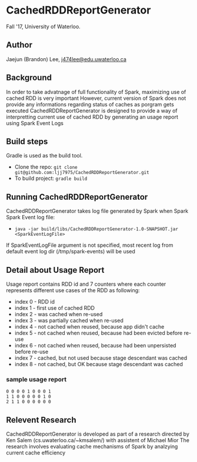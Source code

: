# CachedRDDReportGenerator
Fall '17, University of Waterloo.

## Author
Jaejun (Brandon) Lee, j474lee@edu.uwaterloo.ca

## Background
In order to take advatnage of full functionality of Spark, maximizing use of cached RDD is very important
However, current version of Spark does not provide any informations regarding status of caches as porgram gets executed
CachedRDDReportGenerator is designed to provide a way of interpretting current use of cached RDD by generating an usage report using Spark Event Logs

## Build steps
Gradle is used as the build tool.

* Clone the repo: `git clone git@github.com:ljj7975/CachedRDDReportGenerator.git`
* To build project: `gradle build`

## Running CachedRDDReportGenerator
CachedRDDReportGenerator takes log file generated by Spark when Spark Spark Event log file:
* `java -jar build/libs/CachedRDDReportGenerator-1.0-SNAPSHOT.jar <SparkEventLogFile>`

If SparkEventLogFile argument is not specified, most recent log from default event log dir (/tmp/spark-events) will be used

## Detail about Usage Report
Usage report contains RDD id and 7 counters where each counter represents different use cases of the RDD as following:
* index 0 - RDD id
* index 1 - first use of cached RDD
* index 2 - was cached when re-used
* index 3 - was partially cached when re-used
* index 4 - not cached when reused, because app didn't cache
* index 5 - not cached when reused, because had been evicted before re-use
* index 6 - not cached when reused, because had been unpersisted before re-use
* index 7 - cached, but not used because stage descendant was cached
* index 8 - not cached, but OK because stage descendant was cached


### sample usage report
```
0 0 0 0 1 0 0 0 1
1 1 0 0 0 0 0 1 0
2 1 1 0 0 0 0 0 0
```

## Relevent Research
CachedRDDReportGenerator is developed as part of a research directed by Ken Salem (cs.uwaterloo.ca/~kmsalem/) with assistent of Michael Mior
The research involves evaluating cache mechanisms of Spark by analzying current cache efficiency
